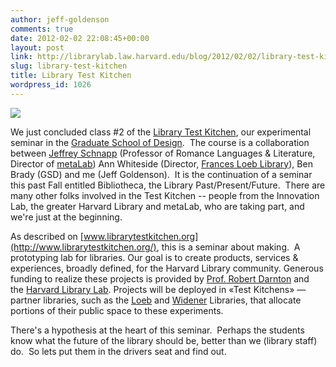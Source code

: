 ```yaml
---
author: jeff-goldenson
comments: true
date: 2012-02-02 22:08:45+00:00
layout: post
link: http://librarylab.law.harvard.edu/blog/2012/02/02/library-test-kitchen/
slug: library-test-kitchen
title: Library Test Kitchen
wordpress_id: 1026
---
```


[![](http://librarylab.law.harvard.edu/blog/wp-content/uploads/2012/02/BPL_bowling_31.png)](http://librarylab.law.harvard.edu/blog/wp-content/uploads/2012/02/BPL_bowling_31.png)


We just concluded class #2 of the [Library Test Kitchen](http://www.librarytestkitchen.org/), our experimental seminar in the [Graduate School of Design](http://www.gsd.harvard.edu/#/news/all-news/feed.html).  The course is a collaboration between [Jeffrey Schnapp](http://jeffreyschnapp.com/) (Professor of Romance Languages & Literature, Director of [metaLab](http://metalab.harvard.edu/)) Ann Whiteside (Director, [Frances Loeb Library](http://www.gsd.harvard.edu/#/loeblibrary/index.html)), Ben Brady (GSD) and me (Jeff Goldenson).  It is the continuation of a seminar this past Fall entitled Bibliotheca, the Library Past/Present/Future.  There are many other folks involved in the Test Kitchen -- people from the Innovation Lab, the greater Harvard Library and metaLab, who are taking part, and we're just at the beginning.

As described on [www.librarytestkitchen.org](http://www.librarytestkitchen.org/), this is a seminar about making.  A prototyping lab for libraries. Our goal is to create products, services & experiences, broadly defined, for the Harvard Library community. Generous funding to realize these projects is provided by [Prof. Robert Darnton](http://history.fas.harvard.edu/people/faculty/darnton.php) and the [Harvard Library Lab](http://osc.hul.harvard.edu/liblab). Projects will be deployed in «Test Kitchens» — partner libraries, such as the [Loeb](http://www.gsd.harvard.edu/#/loeblibrary/index.html) and [Widener](http://hcl.harvard.edu/libraries/widener/) Libraries, that allocate portions of their public space to these experiments.

There's a hypothesis at the heart of this seminar.  Perhaps the students know what the future of the library should be, better than we (library staff) do.  So lets put them in the drivers seat and find out.
